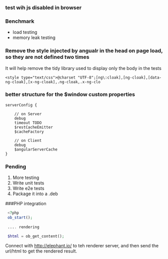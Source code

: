 ### test wih js disabled in browser

### Benchmark

- load testing
- memory leak testing

### Remove the style injected by angualr in the head on page load, so they are not defined two times

It will help remove the tidy library used to display only the body in the tests

```
<style type="text/css">@charset "UTF-8";[ng\:cloak],[ng-cloak],[data-ng-cloak],[x-ng-cloak],.ng-cloak,.x-ng-clo
```
        
### better structure for the $window custom properties 

    serverConfig {
        
        // on Server   
        debug
        timeout TODO
        $restCacheEmitter
        $cacheFactory
        
        // on Client
        debug       
        $angularServerCache                
    }

### Pending

1. More testing
4. Write unit tests
5. Write e2e tests  
6. Package it into a .deb
 
###PHP integration
```php
 <?php
 ob_start();
 
 .... rendering

 $html = ob_get_content();

```

 Connect with http://elephant.io/ to teh renderer server, and then send the url/html to get the rendered result.
 
 <!--

### Steps for log visuzalization

1 - install GrayLog

apt-get install apt-transport-https openjdk-8-jre-headless uuid-runtime pwgen
apt-get install mongodb-server
wget -qO - https://packages.elastic.co/GPG-KEY-elasticsearch | sudo apt-key add -
echo "deb https://packages.elastic.co/elasticsearch/2.x/debian stable main" | sudo tee -a /etc/apt/sources.list.d/elasticsearch-2.x.list
sudo apt-get update && sudo apt-get install elasticsearch


    Make sure to modify the Elasticsearch configuration file (/etc/elasticsearch/elasticsearch.yml) and set the cluster name to graylog:

    cluster.name: graylog


$ sudo /bin/systemctl daemon-reload
$ sudo /bin/systemctl enable elasticsearch.service
$ sudo /bin/systemctl restart elasticsearch.service


Graylog
Now install the Graylog repository configuration and Graylog itself with the following commands:
````
wget https://packages.graylog2.org/repo/packages/graylog-2.1-repository_latest.deb
sudo dpkg -i graylog-2.1-repository_latest.deb
sudo apt-get update && sudo apt-get install graylog-server
```
http://docs.graylog.org/en/2.1/pages/installation/os/ubuntu.html


https://download.elastic.co/elasticsearch/release/org/elasticsearch/distribution/deb/elasticsearch/2.4.1/elasticsearch-2.4.1.deb
https://download.elastic.co/logstash/logstash/packages/debian/logstash-2.4.0_all.deb
https://download.elastic.co/kibana/kibana/kibana-4.6.1-amd64.deb

-->